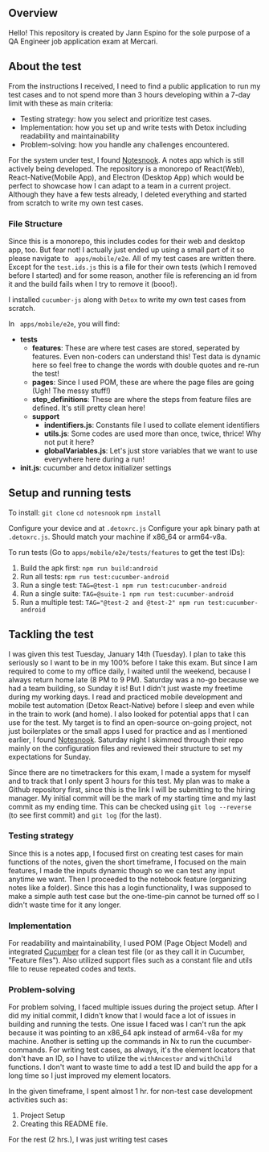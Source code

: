 ## Overview

Hello! This repository is created by Jann Espino for the sole purpose of a QA Engineer job application exam at Mercari.

## About the test

From the instructions I received, I need to find a public application to run my test cases and to not spend more than 3 hours developing within a 7-day limit with these as main criteria:

- Testing strategy: how you select and prioritize test cases.
- Implementation: how you set up and write tests with Detox including readability and maintainability
- Problem-solving: how you handle any challenges encountered.

For the system under test, I found [Notesnook](https://notesnook.com/). A notes app which is still actively being developed. The repository is a monorepo of React(Web), React-Native(Mobile App), and Electron (Desktop App) which would be perfect to showcase how I can adapt to a team in a current project. Although they have a few tests already, I deleted everything and started from scratch to write my own test cases.

### File Structure

Since this is a monorepo, this includes codes for their web and desktop app, too. But fear not! I actually just ended up using a small part of it so please navigate to ` apps/mobile/e2e`. All of my test cases are written there. Except for the `test.ids.js` this is a file for their own tests (which I removed before I started) and for some reason, another file is referencing an id from it and the build fails when I try to remove it (booo!).

I installed `cucumber-js` along with `Detox` to write my own test cases from scratch.

In ` apps/mobile/e2e`, you will find:

- **tests**
  - **features**: These are where test cases are stored, seperated by features. Even non-coders can understand this! Test data is dynamic here so feel free to change the words with double quotes and re-run the test!
  - **pages**: Since I used POM, these are where the page files are going (Ugh! The messy stuff!)
  - **step_definitions**: These are where the steps from feature files are defined. It's still pretty clean here!
  - **support**
    - **indentifiers.js**: Constants file I used to collate element identifiers
    - **utils.js**: Some codes are used more than once, twice, thrice! Why not put it here?
    - **globalVariables.js**: Let's just store variables that we want to use everywhere here during a run!
- **init.js**: cucumber and detox initializer settings

## Setup and running tests

To install:
`git clone`
`cd notesnook`
`npm install`

Configure your device and at `.detoxrc.js`
Configure your apk binary path at `.detoxrc.js`. Should match your machine if x86_64 or arm64-v8a.

To run tests (Go to `apps/mobile/e2e/tests/features` to get the test IDs):

1. Build the apk first: `npm run build:android`
2. Run all tests: `npm run test:cucumber-android`
3. Run a single test: `TAG=@test-1 npm run test:cucumber-android`
4. Run a single suite: `TAG=@suite-1 npm run test:cucumber-android`
5. Run a multiple test: `TAG="@test-2 and @test-2" npm run test:cucumber-android`

## Tackling the test

I was given this test Tuesday, January 14th (Tuesday). I plan to take this seriously so I want to be in my 100% before I take this exam. But since I am required to come to my office daily, I waited until the weekend, because I always return home late (8 PM to 9 PM). Saturday was a no-go because we had a team building, so Sunday it is! But I didn't just waste my freetime during my working days. I read and practiced mobile development and mobile test automation (Detox React-Native) before I sleep and even while in the train to work (and home). I also looked for potential apps that I can use for the test. My target is to find an open-source on-going project, not just boilerplates or the small apps I used for practice and as I mentioned earlier, I found [Notesnook](https://notesnook.com/). Saturday night I skimmed through their repo mainly on the configuration files and reviewed their structure to set my expectations for Sunday.

Since there are no timetrackers for this exam, I made a system for myself and to track that I only spent 3 hours for this test. My plan was to make a Github repository first, since this is the link I will be submitting to the hiring manager. My initial commit will be the mark of my starting time and my last commit as my ending time. This can be checked using `git log --reverse` (to see first commit) and `git log` (for the last).

### Testing strategy

Since this is a notes app, I focused first on creating test cases for main functions of the notes, given the short timeframe, I focused on the main features, I made the inputs dynamic though so we can test any input anytime we want. Then I proceeded to the notebook feature (organizing notes like a folder). Since this has a login functionality, I was supposed to make a simple auth test case but the one-time-pin cannot be turned off so I didn't waste time for it any longer.

### Implementation

For readability and maintainability, I used POM (Page Object Model) and integrated [Cucumber](https://cucumber.io/) for a clean test file (or as they call it in Cucumber, "Feature files"). Also utilized support files such as a constant file and utils file to reuse repeated codes and texts.

### Problem-solving

For problem solving, I faced multiple issues during the project setup. After I did my initial commit, I didn't know that I would face a lot of issues in building and running the tests. One issue I faced was I can't run the apk because it was pointing to an x86_64 apk instead of arm64-v8a for my machine. Another is setting up the commands in Nx to run the cucumber-commands. For writing test cases, as always, it's the element locators that don't have an ID, so I have to utilize the `withAncestor` and `withChild` functions. I don't want to waste time to add a test ID and build the app for a long time so I just improved my element locators.

In the given timeframe, I spent almost 1 hr. for non-test case development activities such as:

1. Project Setup
2. Creating this README file.

For the rest (2 hrs.), I was just writing test cases
